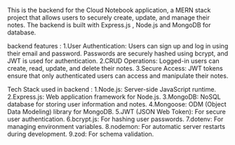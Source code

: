 This is the backend for the Cloud Notebook application, a MERN stack project that allows users to securely create, update, and manage their notes. The backend is built with Express.js , Node.js and MongoDB for database.

backend features : 
1.User Authentication: Users can sign up and log in using their email and password. Passwords are securely hashed using bcrypt, and JWT is used for authentication.
2.CRUD Operations: Logged-in users can create, read, update, and delete their notes.
3.Secure Access: JWT tokens ensure that only authenticated users can access and manipulate their notes.

Tech Stack used in backend : 
1.Node.js: Server-side JavaScript runtime.
2.Express.js: Web application framework for Node.js.
3.MongoDB: NoSQL database for storing user information and notes.
4.Mongoose: ODM (Object Data Modeling) library for MongoDB.
5.JWT (JSON Web Token): For secure user authentication.
6.bcrypt.js: For hashing user passwords.
7.dotenv: For managing environment variables.
8.nodemon: For automatic server restarts during development.
9.zod: For schema validation.
